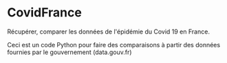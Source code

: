 # CovidFrance
Récupérer, comparer les données de l'épidémie du Covid 19 en France.

Ceci est un code Python pour faire des comparaisons à partir des données fournies par le gouvernement (data.gouv.fr)
